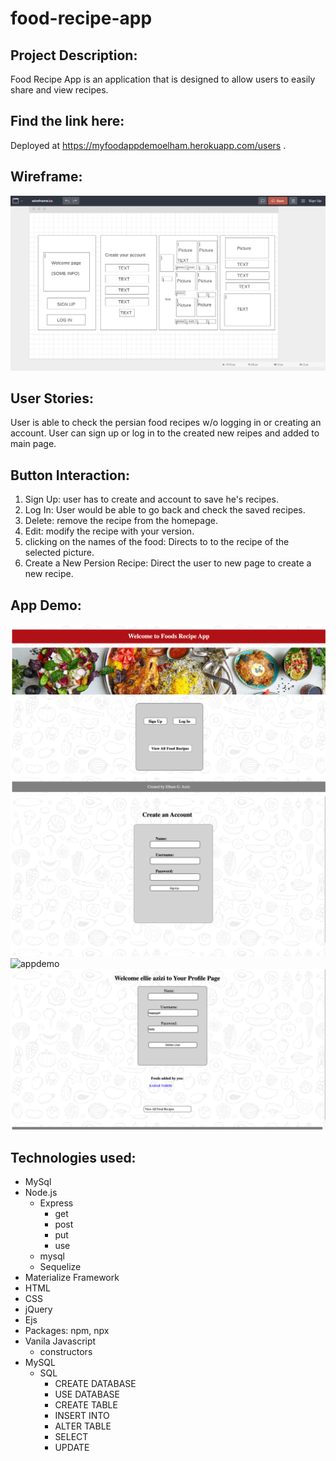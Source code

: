 # food-recipe-app

## Project Description:

Food Recipe App is an application that is designed to allow users to easily share and view recipes.

## Find the link here:

Deployed at https://myfoodappdemoelham.herokuapp.com/users .

## Wireframe:

![wireframe](./Wireframe.png)

## User Stories:

User is able to check the persian food recipes w/o logging in or creating an account. User can sign up or log in to the created new reipes and added to main page. 


## Button Interaction:

1. Sign Up: user has to create and account to save he's recipes.
2. Log In: User would be able to go back and check the saved recipes.
3. Delete: remove the recipe from the homepage.
4. Edit: modify the recipe with your version.
5. clicking on the names of the food: Directs to to the recipe of the selected picture. 
6. Create a New Persion Recipe: Direct the user to new page to create a new recipe. 

## App Demo: 

![appdemo](./food-app-mainpage.png)
![appdemo](./food-app-mainpage1.png)
![appdemo](./food-app-mainpage2.png)
![appdemo](./food-app-mainpage3.png)

## Technologies used:
- MySql
- Node.js
    - Express
        - get
        - post
        - put
        - use
    - mysql
    - Sequelize
- Materialize Framework
- HTML
- CSS
- jQuery
- Ejs
- Packages: npm, npx
- Vanila Javascript
    - constructors
- MySQL
    - SQL
        - CREATE DATABASE
        - USE DATABASE
        - CREATE TABLE
        - INSERT INTO
        - ALTER TABLE
        - SELECT
        - UPDATE
